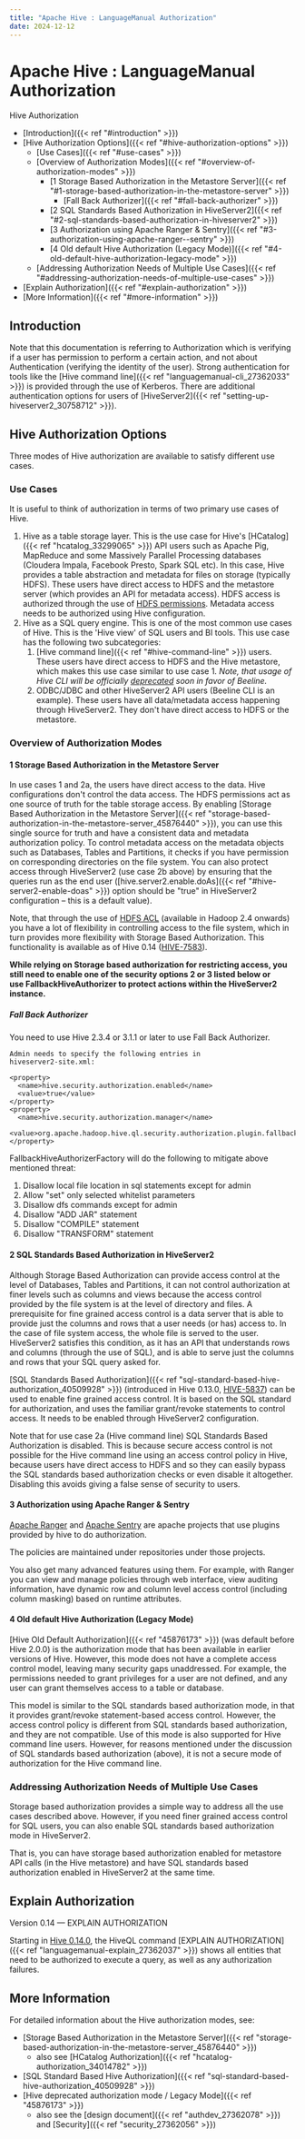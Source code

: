 ```yaml
---
title: "Apache Hive : LanguageManual Authorization"
date: 2024-12-12
---
```


# Apache Hive : LanguageManual Authorization

Hive Authorization

* [Introduction]({{< ref "#introduction" >}})
* [Hive Authorization Options]({{< ref "#hive-authorization-options" >}})
	+ [Use Cases]({{< ref "#use-cases" >}})
	+ [Overview of Authorization Modes]({{< ref "#overview-of-authorization-modes" >}})
		- [1 Storage Based Authorization in the Metastore Server]({{< ref "#1-storage-based-authorization-in-the-metastore-server" >}})
			* [Fall Back Authorizer]({{< ref "#fall-back-authorizer" >}})
		- [2 SQL Standards Based Authorization in HiveServer2]({{< ref "#2-sql-standards-based-authorization-in-hiveserver2" >}})
		- [3 Authorization using Apache Ranger & Sentry]({{< ref "#3-authorization-using-apache-ranger--sentry" >}})
		- [4 Old default Hive Authorization (Legacy Mode)]({{< ref "#4-old-default-hive-authorization-legacy-mode" >}})
	+ [Addressing Authorization Needs of Multiple Use Cases]({{< ref "#addressing-authorization-needs-of-multiple-use-cases" >}})
* [Explain Authorization]({{< ref "#explain-authorization" >}})
* [More Information]({{< ref "#more-information" >}})

## Introduction

Note that this documentation is referring to Authorization which is verifying if a user has permission to perform a certain action, and not about Authentication (verifying the identity of the user). Strong authentication for tools like the [Hive command line]({{< ref "languagemanual-cli_27362033" >}}) is provided through the use of Kerberos. There are additional authentication options for users of [HiveServer2]({{< ref "setting-up-hiveserver2_30758712" >}}).

## Hive Authorization Options

Three modes of Hive authorization are available to satisfy different use cases.

### Use Cases

It is useful to think of authorization in terms of two primary use cases of Hive. 

1. Hive as a table storage layer. This is the use case for Hive's [HCatalog]({{< ref "hcatalog_33299065" >}}) API users such as Apache Pig, MapReduce and some Massively Parallel Processing databases (Cloudera Impala, Facebook Presto, Spark SQL etc). In this case, Hive provides a table abstraction and metadata for files on storage (typically HDFS). These users have direct access to HDFS and the metastore server (which provides an API for metadata access). HDFS access is authorized through the use of [HDFS permissions](http://hadoop.apache.org/docs/current/hadoop-project-dist/hadoop-hdfs/HdfsPermissionsGuide.html). Metadata access needs to be authorized using Hive configuration.
2. Hive as a SQL query engine. This is one of the most common use cases of Hive. This is the 'Hive view' of SQL users and BI tools. This use case has the following two subcategories:
	1. [Hive command line]({{< ref "#hive-command-line" >}}) users. These users have direct access to HDFS and the Hive metastore, which makes this use case similar to use case 1. *Note, that usage of Hive CLI will be officially [deprecated](https://issues.apache.org/jira/browse/HIVE-10304) soon in favor of Beeline.*
	2. ODBC/JDBC and other HiveServer2 API users (Beeline CLI is an example). These users have all data/metadata access happening through HiveServer2. They don't have direct access to HDFS or the metastore.

### Overview of Authorization Modes

#### 1 Storage Based Authorization in the Metastore Server

In use cases 1 and 2a, the users have direct access to the data. Hive configurations don't control the data access. The HDFS permissions act as one source of truth for the table storage access. By enabling [Storage Based Authorization in the Metastore Server]({{< ref "storage-based-authorization-in-the-metastore-server_45876440" >}}), you can use this single source for truth and have a consistent data and metadata authorization policy. To control metadata access on the metadata objects such as Databases, Tables and Partitions, it checks if you have permission on corresponding directories on the file system. You can also protect access through HiveServer2 (use case 2b above) by ensuring that the queries run as the end user ([hive.server2.enable.doAs]({{< ref "#hive-server2-enable-doas" >}}) option should be "true" in HiveServer2 configuration – this is a default value).

Note, that through the use of [HDFS ACL](http://hadoop.apache.org/docs/r2.4.0/hadoop-project-dist/hadoop-hdfs/HdfsPermissionsGuide.html#ACLs_Access_Control_Lists) (available in Hadoop 2.4 onwards) you have a lot of flexibility in controlling access to the file system, which in turn provides more flexibility with Storage Based Authorization. This functionality is available as of Hive 0.14 ([HIVE-7583](https://issues.apache.org/jira/browse/HIVE-7583)).

**While relying on Storage based authorization for restricting access, you still need to enable one of the security options 2 or 3 listed below or use FallbackHiveAuthorizer to protect actions within the HiveServer2 instance.**

##### Fall Back Authorizer

You need to use Hive 2.3.4 or 3.1.1 or later to use Fall Back Authorizer.

```
Admin needs to specify the following entries in
hiveserver2-site.xml:

<property>
  <name>hive.security.authorization.enabled</name>
  <value>true</value>
</property>
<property>
  <name>hive.security.authorization.manager</name>
  <value>org.apache.hadoop.hive.ql.security.authorization.plugin.fallback.FallbackHiveAuthorizerFactory</value>
</property>

```
FallbackHiveAuthorizerFactory will do the following to mitigate above mentioned threat:

1. Disallow local file location in sql statements except for admin
2. Allow "set" only selected whitelist parameters
3. Disallow dfs commands except for admin
4. Disallow "ADD JAR" statement
5. Disallow "COMPILE" statement
6. Disallow "TRANSFORM" statement

  

#### 2 SQL Standards Based Authorization in HiveServer2

Although Storage Based Authorization can provide access control at the level of Databases, Tables and Partitions, it can not control authorization at finer levels such as columns and views because the access control provided by the file system is at the level of directory and files. A prerequisite for fine grained access control is a data server that is able to provide just the columns and rows that a user needs (or has) access to. In the case of file system access, the whole file is served to the user. HiveServer2 satisfies this condition, as it has an API that understands rows and columns (through the use of SQL), and is able to serve just the columns and rows that your SQL query asked for.

[SQL Standards Based Authorization]({{< ref "sql-standard-based-hive-authorization_40509928" >}}) (introduced in Hive 0.13.0, [HIVE-5837](https://issues.apache.org/jira/browse/HIVE-5837)) can be used to enable fine grained access control. It is based on the SQL standard for authorization, and uses the familiar grant/revoke statements to control access. It needs to be enabled through HiveServer2 configuration. 

Note that for use case 2a (Hive command line) SQL Standards Based Authorization is disabled. This is because secure access control is not possible for the Hive command line using an access control policy in Hive, because users have direct access to HDFS and so they can easily bypass the SQL standards based authorization checks or even disable it altogether. Disabling this avoids giving a false sense of security to users.

#### 3 Authorization using Apache Ranger & Sentry

[Apache Ranger](http://ranger.apache.org) and [Apache Sentry](https://sentry.apache.org/) are apache projects that use plugins provided by hive to do authorization.

The policies are maintained under repositories under those projects.

You also get many advanced features using them. For example, with Ranger you can view and manage policies through web interface, view auditing information, have dynamic row and column level access control (including column masking) based on runtime attributes.

#### 4 Old default Hive Authorization (Legacy Mode)

[Hive Old Default Authorization]({{< ref "45876173" >}}) (was default before Hive 2.0.0) is the authorization mode that has been available in earlier versions of Hive. However, this mode does not have a complete access control model, leaving many security gaps unaddressed. For example, the permissions needed to grant privileges for a user are not defined, and any user can grant themselves access to a table or database.

This model is similar to the SQL standards based authorization mode, in that it provides grant/revoke statement-based access control. However, the access control policy is different from SQL standards based authorization, and they are not compatible. Use of this mode is also supported for Hive command line users. However, for reasons mentioned under the discussion of SQL standards based authorization (above), it is not a secure mode of authorization for the Hive command line.

### Addressing Authorization Needs of Multiple Use Cases

Storage based authorization provides a simple way to address all the use cases described above. However, if you need finer grained access control for SQL users, you can also enable SQL standards based authorization mode in HiveServer2.

That is, you can have storage based authorization enabled for metastore API calls (in the Hive metastore) and have SQL standards based authorization enabled in HiveServer2 at the same time.

## Explain Authorization

Version 0.14 — EXPLAIN AUTHORIZATION

Starting in [Hive 0.14.0](https://issues.apache.org/jira/browse/HIVE-5961), the HiveQL command [EXPLAIN AUTHORIZATION]({{< ref "languagemanual-explain_27362037" >}}) shows all entities that need to be authorized to execute a query, as well as any authorization failures.

## More Information

For detailed information about the Hive authorization modes, see:

* [Storage Based Authorization in the Metastore Server]({{< ref "storage-based-authorization-in-the-metastore-server_45876440" >}}) 
	+ also see [HCatalog Authorization]({{< ref "hcatalog-authorization_34014782" >}})
* [SQL Standard Based Hive Authorization]({{< ref "sql-standard-based-hive-authorization_40509928" >}})
* [Hive deprecated authorization mode / Legacy Mode]({{< ref "45876173" >}})
	+ also see the [design document]({{< ref "authdev_27362078" >}}) and [Security]({{< ref "security_27362056" >}})

 

 

